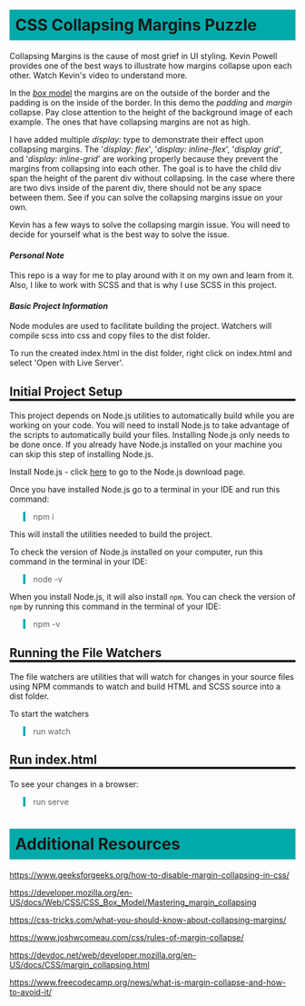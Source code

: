 <style>
    h1{background-color: #0aa; padding: 10px;}
    h2,h3{border-bottom: 4px solid;}
    blockquote{border-left: 4px solid #0aa}
</style>

# CSS Collapsing Margins Puzzle

Collapsing Margins is the cause of most grief in UI styling. Kevin Powell provides one of the best ways to
illustrate how margins collapse upon each other. Watch Kevin's video to understand more.

In the [*box* model](https://www.w3schools.com/Css/css_boxmodel.asp) the margins are on the outside of the
border and the padding is on the inside of the border. In this demo the *padding* and *margin* collapse. 
Pay close attention to the height of the background image of each example. The ones that have collapsing
margins are not as high.

I have added multiple *display:* type to demonstrate their effect upon collapsing margins. The 
'*display: flex*', '*display: inline-flex*', '*display grid*', and '*display: inline-grid*'
are working properly because they prevent the margins from collapsing into each other. The goal
is to have the child div span the height of the parent div without collapsing. In the case where
there are two divs inside of the parent div, there should not be any space between them. See if
you can solve the collapsing margins issue on your own.

Kevin has a few ways to solve the collapsing margin issue. You will need to decide for yourself what is 
the best way to solve the issue.

#### *Personal Note*

This repo is a way for me to play around with it on my own and learn from it. Also, I like to work with
SCSS and that is why I use SCSS in this project.

#### *Basic Project Information*

Node modules are used to facilitate building the project. Watchers will compile scss into css and copy 
files to the dist folder.

To run the created index.html in the dist folder, right click on index.html and select 'Open with Live
Server'.

## Initial Project Setup

This project depends on Node.js utilities to automatically build
while you are working on your code. You will need to install Node.js to take advantage of the scripts
to automatically build your files. Installing Node.js only needs to be done once. If you already have
Node.js installed on your machine you can skip this step of installing Node.js.

Install Node.js - click [here](https://nodejs.org/en/download/) to go to the Node.js download page.

Once you have installed Node.js go to a terminal in your IDE and run this command:

> npm i

This will install the utilities needed to build the project.

To check the version of Node.js installed on your computer, run this command in the terminal in your IDE:

> node -v

When you install Node.js, it will also install `npm`. You can check the version of `npm` by running this
command in the terminal of your IDE:

> npm -v

## Running the File Watchers

The file watchers are utilities that will watch for changes in your source files using NPM commands to
watch and build HTML and SCSS source into a dist folder.

To start the watchers 

> run watch

## Run index.html

To see your changes in a browser:
> run serve

# Additional Resources

https://www.geeksforgeeks.org/how-to-disable-margin-collapsing-in-css/

https://developer.mozilla.org/en-US/docs/Web/CSS/CSS_Box_Model/Mastering_margin_collapsing

https://css-tricks.com/what-you-should-know-about-collapsing-margins/

https://www.joshwcomeau.com/css/rules-of-margin-collapse/

https://devdoc.net/web/developer.mozilla.org/en-US/docs/CSS/margin_collapsing.html

https://www.freecodecamp.org/news/what-is-margin-collapse-and-how-to-avoid-it/
